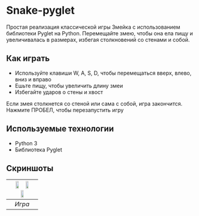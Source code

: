 # Snake-pyglet
Простая реализация классической игры Змейка с использованием библиотеки Pyglet на Python. Перемещайте змею, чтобы она ела пищу и увеличивалась в размерах, избегая столкновений со стенами и собой.

## Как играть

- Используйте клавиши W, A, S, D, чтобы перемещаться вверх, влево, вниз и вправо
- Ешьте пищу, чтобы увеличить длину змеи
- Избегайте ударов о стены и хвост

Если змея столкнется со стеной или сама с собой, игра закончится. Нажмите ПРОБЕЛ, чтобы перезапустить игру

## Используемые технологии
- Python 3
- Библиотека Pyglet

## Скриншоты
| <img src="https://github.com/tutibase/Snake-pyglet/assets/44751053/ee80f441-16ad-4e8c-8ee2-abb57dc5194a" width="33%" height="33%" /> <img src="https://github.com/tutibase/Snake-pyglet/assets/44751053/89edfc4f-2370-4f49-aa05-06bde62ca62e" width="33%" height="33%" />  <img src="https://github.com/tutibase/Snake-pyglet/assets/44751053/3a040394-a397-45f5-a537-8390fedf813c" width="33%" height="33%" /> | 
|:--:| 
| *Игра* |
